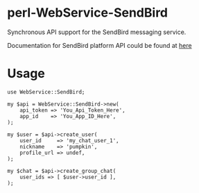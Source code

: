 # perl-WebService-SendBird

Synchronous API support for the SendBird messaging service.

Documentation for SendBird platform API could be found at [here](https://docs.sendbird.com/platform)

# Usage

```
use WebService::SendBird;

my $api = WebService::SendBird->new(
    api_token => 'You_Api_Token_Here',
    app_id    => 'You_App_ID_Here',
);

my $user = $api->create_user(
    user_id     => 'my_chat_user_1',
    nickname    => 'pumpkin',
    profile_url => undef,
);

my $chat = $api->create_group_chat(
    user_ids => [ $user->user_id ],
);
```


